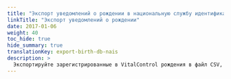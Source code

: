 ```yaml
---
title: "Экспорт уведомлений о рождении в национальную службу идентификации животных"
linkTitle: "Экспорт уведомлений о рождении"
date: 2017-01-06
weight: 40
toc_hide: true
hide_summary: true
translationKey: export-birth-db-nais
description: >
  Экспортируйте зарегистрированные в VitalControl рождения в файл CSV, который можно использовать для массовой отчетности о зарегистрированных рождениях в национальную службу идентификации животных.
---
```


